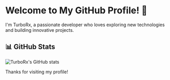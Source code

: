 # Welcome to My GitHub Profile! 👋

I'm TurboRx, a passionate developer who loves exploring new technologies and building innovative projects.

## 📊 GitHub Stats
![TurboRx's GitHub stats](https://github-readme-stats.vercel.app/api?username=TurboRx&show_icons=true&theme=radical)

Thanks for visiting my profile!
